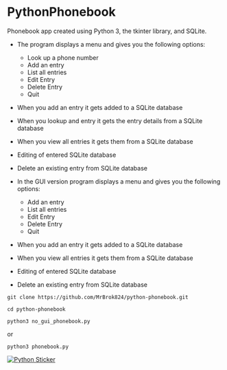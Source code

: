 # PythonPhonebook

Phonebook app created using Python 3, the tkinter library, and SQLite.

- The program displays a menu and gives you the following options:
  
   * Look up a phone number
   * Add an entry
   * List all entries
   * Edit Entry
   * Delete Entry
   * Quit
     
- When you add an entry it gets added to a SQLite database
- When you lookup and entry it gets the entry details from a SQLite database
- When you view all entries it gets them from a SQLite database
- Editing of entered SQLite database
- Delete an existing entry from SQLite database

- In the GUI version program displays a menu and gives you the following options:

  * Add an entry
  * List all entries
  * Edit Entry
  * Delete Entry
  * Quit

- When you add an entry it gets added to a SQLite database   
- When you view all entries it gets them from a SQLite database
- Editing of entered SQLite database
- Delete an existing entry from SQLite database
```  
git clone https://github.com/MrBrok824/python-phonebook.git
```
```
cd python-phonebook
```
```
python3 no_gui_phonebook.py
```
or
```
python3 phonebook.py
```

[![Python Sticker](https://files.paluba.info/brok/slike/2024-04-20_220913.jpg)](https://www.python.org)
